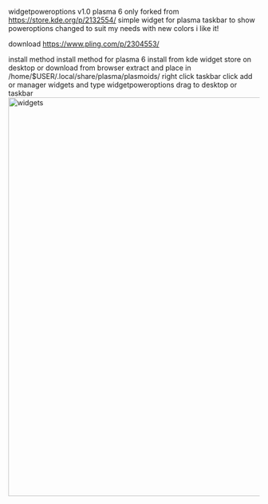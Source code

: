 widgetpoweroptions v1.0 plasma 6 only
forked from https://store.kde.org/p/2132554/
simple widget for plasma taskbar to show poweroptions changed to suit my needs with new colors i like it!


download https://www.pling.com/p/2304553/

install method
install method for plasma 6 install from kde widget store on desktop or download from browser extract and place in /home/$USER/.local/share/plasma/plasmoids/
right click taskbar click add or manager widgets and type widgetpoweroptions drag to desktop or taskbar
<img width="1280" height="800" alt="widgets" src="https://github.com/user-attachments/assets/fc382152-99f3-41ef-b231-33fb8a473ac6" />
